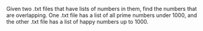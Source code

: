 Given two .txt files that have lists of numbers in them, find the numbers that are overlapping. One .txt file has a list of all prime numbers under 1000, and the other .txt file has a list of happy numbers up to 1000.
